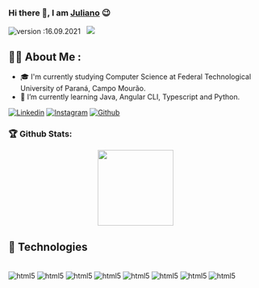 ### Hi there 👋, I am [Juliano](https://github.com/JulianoShinohara) 😉

![version :16.09.2021](https://img.shields.io/badge/version-16.09.2021-informational) &nbsp;
![](https://img.shields.io/github/followers/julianoshinohara?style=social)

## 👨‍🎓 About Me :
- 🎓 I'm currently studying Computer Science at Federal Technological University of Paraná, Campo Mourão.
- 📕 I’m currently learning Java, Angular CLI, Typescript and Python.

[![Linkedin](https://img.shields.io/badge/LinkedIn-0077B5?style=for-the-badge&logo=linkedin&logoColor=white
)](https://www.linkedin.com/in/juliano-shinohara-5619531ab/)
[![Instagram](https://img.shields.io/badge/Instagram-E4405F?style=for-the-badge&logo=instagram&logoColor=white
)](https://www.instagram.com/juliano.shinohara/)
[![Github](https://img.shields.io/badge/GitHub-100000?style=for-the-badge&logo=github&logoColor=white)](https://github.com/JulianoShinohara/)

### 🏆 Github Stats:
<p align="center">
    <a href="https://github.com/JulianoShinohara">
        <img height="150em" src="https://github-readme-stats-jha-vineet69.vercel.app/api?username=JulianoShinohara&hide=stars&show_icons=true&theme=tokyonight&count_private=true" />
<!--         <img height="150em" src="https://github-readme-stats.vercel.app/api/top-langs/?username=henrque&hide=smalltalk&theme=dark&layout=compact&langs_count=6" />  -->
    </a>
</p>




## :wrench: Technologies

<div style="display: inline_block"><br/>
   <img align="center" alt="html5" src="https://img.shields.io/badge/HTML-239120?style=for-the-badge&logo=html5&logoColor=white"/>
   <img align="center" alt="html5" src="https://img.shields.io/badge/CSS-239120?&style=for-the-badge&logo=css3&logoColor=white"/>
   <img align="center" alt="html5" src="https://img.shields.io/badge/C-00599C?style=for-the-badge&logo=c&logoColor=white"/>
   <img align="center" alt="html5" src="https://img.shields.io/badge/Angular-DD0031?style=for-the-badge&logo=angular&logoColor=white"/>
   <img align="center" alt="html5" src="https://img.shields.io/badge/PostgreSQL-316192?style=for-the-badge&logo=postgresql&logoColor=white"/>
   <img align="center" alt="html5" src="https://img.shields.io/badge/Python-14354C?style=for-the-badge&logo=python&logoColor=white"/>
   <img align="center" alt="html5" src="https://img.shields.io/badge/Lua-2C2D72?style=for-the-badge&logo=lua&logoColor=white"/>
   <img align="center" alt="html5" src="https://img.shields.io/badge/Ruby-CC342D?style=for-the-badge&logo=ruby&logoColor=white"/>
  
 </div><br/>
 
 
